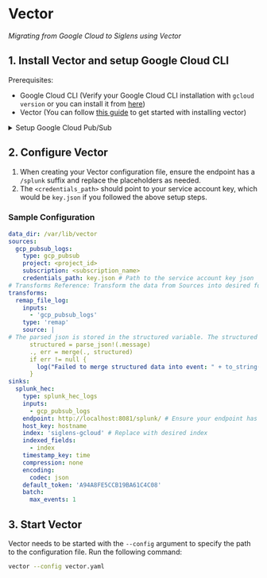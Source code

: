 # Vector

*Migrating from Google Cloud to Siglens using Vector*

## 1. Install Vector and setup Google Cloud CLI

Prerequisites: 
- Google Cloud CLI (Verify your Google Cloud CLI installation with `gcloud version` or you can install it from [here](https://cloud.google.com/sdk/docs/install-sdk))
- Vector (You can follow <a href="../../log-ingestion/vector#1-installation" target="_blank">this guide</a> to get started with installing vector)
<details>
<summary>Setup Google Cloud Pub/Sub</summary>

#### 1. Set or Create a Google Cloud Project

If you already have a Google Cloud project, set it as your current project:

```bash
gcloud config set project <project_id>
```

Replace `<project_id>` with your actual project ID.

If you don't have a project, create one:

```bash
gcloud projects create <project_id>
```

#### 2. Create a Pub/Sub Topic

Create a Pub/Sub topic where logs will be published:

```bash
gcloud pubsub topics create <topic_name>
```

#### 3. Create a Logging Sink

When you create a sink, Google Cloud automatically creates a new service account. This service account, known as the logging service account, is used by the sink to write logs.

```bash
gcloud logging sinks create <sink_name> pubsub.googleapis.com/projects/<project_id>/topics/<topic_name>
```
#### 4. Grant Permissions to the Logging Service Account

Grant the `pubsub.publisher` role to the logging service account:

```bash
gcloud projects add-iam-policy-binding <project_id> --member=serviceAccount:<logging_service_account> --role=roles/pubsub.publisher
```

Replace `<logging_service_account>` with the service account name displayed after creating the sink.

#### 5. Create a Service Account
> Skip this step if you have an existing service account

If you have a service account and a key from a different project, and you want to use it in your current project, you can skip to [Step 8](./vector#8-grant-pubsub-subscriber-role-to-an-existing-service-account-from-a-different-project)

If you don't have a service account, create one:

```bash
gcloud iam service-accounts create <service_account_name> --display-name "My Service Account"
```

#### 6. Grant Pub/Sub Editor Role to the New Service Account
> Skip this step if you have an existing service account.

Grant the `pubsub.editor` role to the service account:

```bash
gcloud projects add-iam-policy-binding <project_id> --member serviceAccount:<service_account_name>@<project_id>.iam.gserviceaccount.com --role roles/pubsub.editor
```

#### 7. Generate Key for the New Service Account(Skip if you have an existing one)
> Skip this step if you have an existing service account key.

If you don't have a service account key, create one:

```bash
gcloud iam service-accounts keys create ~/key.json --iam-account <service_account_name>@<project_id>.iam.gserviceaccount.com
```
#### 8. Grant Pub/Sub Subscriber Role to an Existing Service Account from a Different Project
> Skip this step if you're not using a service account from a different project

If you have a service account and a key from a different project, you need to add the necessary permissions to the service account in your current project like this: 

```bash
gcloud projects add-iam-policy-binding <project_id> --member=serviceAccount:<service_account_name>@<existing_project_id>.iam.gserviceaccount.com --role=roles/pubsub.subscriber
```
#### 9. Create a Pub/Sub Subscription

Create a Pub/Sub subscription to the topic:

```bash
gcloud pubsub subscriptions create <subscription_name> --topic <topic_name>
```

#### 10. Test the Subscription (Optional)

Pull messages from the subscription to test it:

```bash
gcloud pubsub subscriptions pull --auto-ack <subscription_name>
```
---

Remember to replace `<project_id>`, `<logging_service_account>`, `<service_account_name>` and `<existing_project_id>` with your actual project ID and service account names.
</details>

## 2. Configure Vector

1. When creating your Vector configuration file, ensure the endpoint has a `/splunk` suffix and replace the placeholders as needed.
2. The `<credentials_path>` should point to your service account key, which would be `key.json` if you followed the above setup steps.


###  Sample Configuration
```yaml
data_dir: /var/lib/vector
sources:
  gcp_pubsub_logs:
    type: gcp_pubsub
    project: <project_id>
    subscription: <subscription_name>
    credentials_path: key.json # Path to the service account key json
# Transforms Reference: Transform the data from Sources into desired format
transforms:
  remap_file_log:
    inputs:
      - 'gcp_pubsub_logs'
    type: 'remap'
    source: |
# The parsed json is stored in the structured variable. The structured variable is merged with the other data/fields.
      structured = parse_json!(.message)
      ., err = merge(., structured)
      if err != null {
        log("Failed to merge structured data into event: " + to_string(err), level: "error")
      }
sinks:
  splunk_hec:
    type: splunk_hec_logs
    inputs:
      - gcp_pubsub_logs
    endpoint: http://localhost:8081/splunk/ # Ensure your endpoint has /splunk suffix
    host_key: hostname
    index: 'siglens-gcloud' # Replace with desired index
    indexed_fields:
      - index
    timestamp_key: time
    compression: none
    encoding:
      codec: json
    default_token: 'A94A8FE5CCB19BA61C4C08'
    batch:
      max_events: 1
```

## 3. Start Vector

Vector needs to be started with the `--config` argument to specify the path to the configuration file. Run the following command:

```bash
vector --config vector.yaml